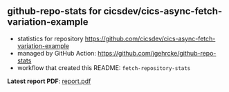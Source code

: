 ## github-repo-stats for cicsdev/cics-async-fetch-variation-example

- statistics for repository https://github.com/cicsdev/cics-async-fetch-variation-example
- managed by GitHub Action: https://github.com/jgehrcke/github-repo-stats
- workflow that created this README: `fetch-repository-stats`

**Latest report PDF**: [report.pdf](https://github.com/cicsdev/repo-stats/raw/github-repo-stats/cicsdev/cics-async-fetch-variation-example/latest-report/report.pdf)

